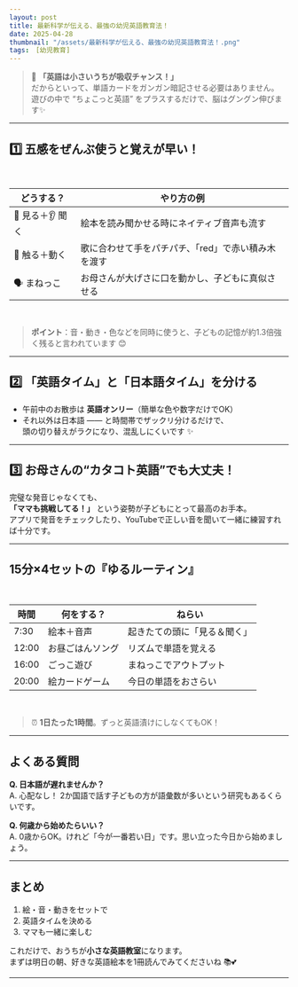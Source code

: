```yaml
---
layout: post
title: 最新科学が伝える、最強の幼児英語教育法！
date: 2025-04-28
thumbnail: "/assets/最新科学が伝える、最強の幼児英語教育法！.png"
tags:　[幼児教育]
---
```

> 🌱 **「英語は小さいうちが吸収チャンス！」**  
> だからといって、単語カードをガンガン暗記させる必要はありません。  
> 遊びの中で “ちょこっと英語” をプラスするだけで、脳はグングン伸びます✨  

---

## 1️⃣ 五感をぜんぶ使うと覚えが早い！

<br>

<div markdown="1" style="text-align:center;">
  
| どうする？ | やり方の例 |
|------------|------------|
| 👀 見る＋👂 聞く | 絵本を読み聞かせる時にネイティブ音声も流す |
| 👐 触る＋動く | 歌に合わせて手をパチパチ、「red」で赤い積み木を渡す |
| 🗣 まねっこ | お母さんが大げさに口を動かし、子どもに真似させる |

</div>

<br>

> **ポイント**：音・動き・色などを同時に使うと、子どもの記憶が約1.3倍強く残ると言われています 😊

---

## 2️⃣ 「英語タイム」と「日本語タイム」を分ける
- 午前中のお散歩は **英語オンリー**（簡単な色や数字だけでOK）  
- それ以外は日本語 —— と時間帯でザックリ分けるだけで、  
  頭の切り替えがラクになり、混乱しにくいです ✨

---

## 3️⃣ お母さんの“カタコト英語”でも大丈夫！
完璧な発音じゃなくても、  
**「ママも挑戦してる！」** という姿勢が子どもにとって最高のお手本。  
アプリで発音をチェックしたり、YouTubeで正しい音を聞いて一緒に練習すれば十分です。

---

## 15分×4セットの『ゆるルーティン』

<br>

<div markdown="1" style="text-align:center;">
  
| 時間 | 何をする？ | ねらい |
|------|-----------|-------|
| 7:30 | 絵本＋音声 | 起きたての頭に「見る＆聞く」 |
| 12:00 | お昼ごはんソング | リズムで単語を覚える |
| 16:00 | ごっこ遊び | まねっこでアウトプット |
| 20:00 | 絵カードゲーム | 今日の単語をおさらい |

</div>

<br>

> ⏰ **1日たった1時間**。ずっと英語漬けにしなくてもOK！

---

## よくある質問
**Q. 日本語が遅れませんか？**  
A. 心配なし！ 2か国語で話す子どもの方が語彙数が多いという研究もあるくらいです。

**Q. 何歳から始めたらいい？**  
A. 0歳からOK。けれど「今が一番若い日」です。思い立った今日から始めましょう。

---

## まとめ
1. 絵・音・動きをセットで  
2. 英語タイムを決める  
3. ママも一緒に楽しむ  

これだけで、おうちが**小さな英語教室**になります。  
まずは明日の朝、好きな英語絵本を1冊読んでみてくださいね 📚💕

---
